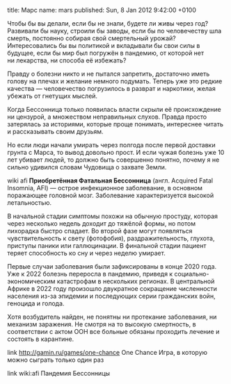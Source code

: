 title: Марс
name: mars
published: Sun, 8 Jan 2012 9:42:00 +0100

Чтобы бы вы делали, если бы не знали, будете ли живы через год? Развивали бы науку, строили бы заводы, если бы по человечеству шла смерть, постоянно собирая свой смертельный урожай? Интересовались бы вы политикой и вкладывали бы свои силы в будущее, если бы мир был погружён в пандемию, от которой нет ни лекарства, ни способа её избежать?

Правду о болезни никто и не пытался запретить, достаточно иметь голову на плечах и желание немного подумать. Теперь уже это редкие качества — человечество погрузилось в разврат и наркотики, желая убежать от гнетущих мыслей.

Когда Бессонница только появилась власти скрыли её происхождение ни цензурой, а множеством неправильных слухов. Правда просто затерялась за историями, которые проще понимать, интереснее читать и рассказывать своим друзьям.

Но если люди начали умирать через полгода после первой доставки грунта с Марса, то вывод довольно прост. И если чужая болезнь уже 10 лет убивает людей, то должно быть совершенно понятно, почему я не сильно удивился словам Чудовища о захвате Земли.

wiki afi
  **Приобретённая Фатальная Бессонница** (англ. Acquired Fatal Insomnia, AFI) — острое инфекционное заболевание, в основном поражающее головной мозг.  Заболевание характеризуется высокой летальностью.

  В начальной стадии симптомы похожи на обычную простуду, которая через несколько недель доходит до тяжёлой формы, но потом лихорадка быстро спадает. Во второй фазе могут появляться чувствительность к свету (фотофобия), раздражительность, глухота, приступы паники или галлюцинации. В финальной стадии пациент теряет способность ко сну и через неделю умирает.

  Первые случаи заболевания были зафиксированы в конце 2020 года. Уже к 2022 болезнь переросла в пандемию, приведя к социально-экономическим катастрофам в нескольких регионах. В центральной Африке в 2022 году произошло двукратное сокращение численности населения из-за эпидемии и последующих серии гражданских войн, геноцида и голода.

  Хотя возбудитель найден, не понятны ни протекание заболевания, ни механизм заражения. Не смотря на то высокую смертность, в соответствии с актом ООН все больные обязаны проходить лечение и состоять в карантине.

link
  http://gamin.ru/games/one-chance
  One Chance
  Игра, в которую можно сыграть только один раз

link
  wiki:afi
  Пандемия Бессонницы
